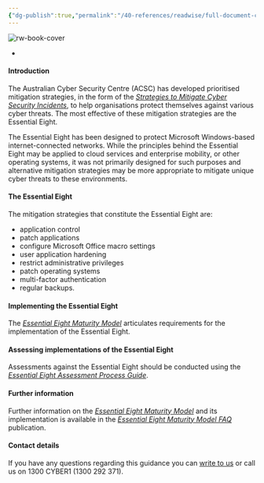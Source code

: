 ```yaml
---
{"dg-publish":true,"permalink":"/40-references/readwise/full-document-contents/essential-eight-explained/","tags":["rw/articles"]}
---
```


![rw-book-cover](https://www.cyber.gov.au/themes/custom/cga/favicon.ico)

* 

#### Introduction

The Australian Cyber Security Centre (ACSC) has developed prioritised mitigation strategies, in the form of the *[Strategies to Mitigate Cyber Security Incidents](https://www.cyber.gov.au/resources-business-and-government/essential-cyber-security/strategies-mitigate-cyber-security-incidents)*, to help organisations protect themselves against various cyber threats. The most effective of these mitigation strategies are the Essential Eight.

The Essential Eight has been designed to protect Microsoft Windows-based internet-connected networks. While the principles behind the Essential Eight may be applied to cloud services and enterprise mobility, or other operating systems, it was not primarily designed for such purposes and alternative mitigation strategies may be more appropriate to mitigate unique cyber threats to these environments.

#### The Essential Eight

The mitigation strategies that constitute the Essential Eight are:

* application control
* patch applications
* configure Microsoft Office macro settings
* user application hardening
* restrict administrative privileges
* patch operating systems
* multi-factor authentication
* regular backups.

#### Implementing the Essential Eight

The [*Essential Eight Maturity Model*](https://www.cyber.gov.au/resources-business-and-government/essential-cyber-security/essential-eight/essential-eight-maturity-model) articulates requirements for the implementation of the Essential Eight.

#### Assessing implementations of the Essential Eight

Assessments against the Essential Eight should be conducted using the [*Essential Eight Assessment Process Guide*](https://www.cyber.gov.au/resources-business-and-government/essential-cyber-security/essential-eight/essential-eight-assessment-process-guide).

#### Further information

Further information on the [*Essential Eight Maturity Model*](https://www.cyber.gov.au/resources-business-and-government/essential-cyber-security/essential-eight/essential-eight-maturity-model) and its implementation is available in the [*Essential Eight Maturity Model FAQ*](https://www.cyber.gov.au/resources-business-and-government/essential-cyber-security/essential-eight/essential-eight-maturity-model-faq) publication.

#### Contact details

If you have any questions regarding this guidance you can [write to us](https://www.cyber.gov.au/about-us/about-acsc/contact-us) or call us on 1300 CYBER1 (1300 292 371).
